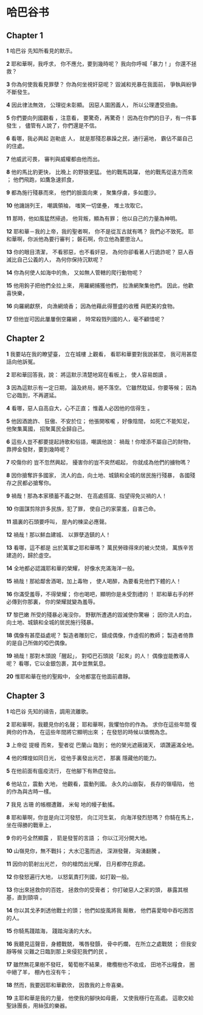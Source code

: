 # 哈巴谷书

## Chapter 1

**1** 哈巴谷 先知所看見的默示。

**2** 耶和華啊，我呼求， 你不應允，要到幾時呢？ 我向你呼喊「暴力！」 你還不拯救？

**3** 你為何使我看見罪孽？ 你為何坐視奸惡呢？ 毀滅和兇暴在我面前， 爭執與紛爭不斷發生。

**4** 因此律法無效， 公理從未彰顯。 因惡人圍困義人， 所以公理遭受扭曲。

**5** 你們要向列國觀看 ，注意看， 要驚奇，再驚奇！ 因為在你們的日子，有一件事發生 ， 儘管有人說了，你們還是不信。

**6** 看哪，我必興起 迦勒底 人， 就是那殘忍暴躁之民，通行遍地， 霸佔不屬自己的住處。

**7** 他威武可畏， 審判與威權都由他而出。

**8** 他的馬比豹更快， 比晚上 的野狼更猛。 他的戰馬跳躍， 他的戰馬從遠方而來 ； 他們飛跑，如鷹急速抓食，

**9** 都為施行殘暴而來， 他們的臉面向東 ， 聚集俘虜，多如塵沙。

**10** 他譏誚列王， 嘲諷領袖， 嗤笑一切堡壘， 堆土攻取它。

**11** 那時，他如風猛然掃過， 他背叛，顯為有罪； 他以自己的力量為神明。

**12** 耶和華－我的上帝，我的聖者啊， 你不是從亙古就有嗎？ 我們必不致死。 耶和華啊，你派他為要行審判； 磐石啊，你立他為要懲治人。

**13** 你的眼目清潔， 不看邪惡，也不看奸惡， 為何你卻看著人行詭詐呢？ 惡人吞滅比自己公義的人， 為何你保持沉默呢？

**14** 你為何使人如海中的魚， 又如無人管轄的爬行動物呢？

**15** 他用鉤子把他們全拉上來， 用羅網捕獲他們， 拉漁網聚集他們。 因此，他歡喜快樂，

**16** 向羅網獻祭， 向漁網燒香； 因為他藉此得豐盛的收穫 與肥美的食物。

**17** 但他豈可因此屢屢倒空羅網 ， 時常殺戮列國的人，毫不顧惜呢？

## Chapter 2

**1** 我要站在我的瞭望臺， 立在城樓 上觀看， 看耶和華要對我說甚麼， 我可用甚麼話向他訴冤。

**2** 耶和華回答我，說： 將這默示清楚地寫在看板上， 使人容易朗讀 。

**3** 因為這默示有一定日期， 論及終局，絕不落空。 它雖然耽延，你要等候； 因為它必臨到，不再遲延。

**4** 看哪，惡人自高自大，心不正直； 惟義人必因他的信得生 。

**5** 他因酒詭詐、 狂傲、不安於位； 他張開喉嚨 ，好像陰間， 如死亡不能知足， 他聚集萬國， 招聚萬民全歸自己。

**6** 這些人豈不都要提起詩歌和俗語，嘲諷他說： 禍哉！你增添不屬自己的財物， 靠押金發財，要到幾時呢？

**7** 咬傷你的 豈不忽然興起， 擾害你的豈不突然崛起， 你就成為他們的擄物嗎？

**8** 因你搶奪許多國家， 流人的血，向土地、城鎮和全城的居民施行殘暴， 各國殘存之民都必搶奪你。

**9** 禍哉！那為本家積蓄不義之財、 在高處搭窩、指望得免災禍的人！

**10** 你圖謀剪除許多民族，犯了罪， 使自己的家蒙羞，自害己命。

**11** 牆裏的石頭要呼叫， 屋內的棟梁必應聲。

**12** 禍哉！那以鮮血建城、 以罪孽造鎮的人！

**13** 看哪，這不都是 出於萬軍之耶和華嗎？ 萬民勞碌得來的被火焚燒， 萬族辛苦建造的，歸於虛空。

**14** 全地都必認識耶和華的榮耀， 好像水充滿海洋一般。

**15** 禍哉！那給鄰舍酒喝，加上毒物 ， 使人喝醉，為要看見他們下體的人！

**16** 你滿受羞辱，不得榮耀； 你也喝吧，顯明你是未受割禮的 ！ 耶和華右手的杯必傳到你那裏， 你的榮耀就變為羞辱。

**17** 黎巴嫩 所受的殘暴必淹沒你， 野獸所遭遇的毀滅使你驚嚇 ； 因你流人的血， 向土地、城鎮和全城的居民施行殘暴。

**18** 偶像有甚麼益處呢？ 製造者雕刻它， 鑄成偶像，作虛假的教師； 製造者倚靠的是自己所做的啞巴偶像。

**19** 禍哉！那對木頭說「醒起」， 對啞巴石頭說「起來」的人！ 偶像豈能教導人呢？ 看哪，它以金銀包裹，其中並無氣息。

**20** 惟耶和華在他的聖殿中， 全地都當在他面前肅靜。

## Chapter 3

**1** 哈巴谷 先知的禱告，調用流離歌。

**2** 耶和華啊，我聽見你的名聲； 耶和華啊，我懼怕你的作為。 求你在這些年間 復興你的作為， 在這些年間將它顯明出來 ； 在發怒的時候以憐憫為念。

**3** 上帝從 提幔 而來， 聖者從 巴蘭山 臨到； 他的榮光遮蔽諸天， 頌讚遍滿全地。

**4** 他的輝煌如同日光， 從他手裏發出光芒， 那裏 隱藏他的能力。

**5** 在他前面有瘟疫流行， 在他腳下有熱症發出。

**6** 他站立，震動 大地， 他觀看，震動列國。 永久的山崩裂， 長存的嶺塌陷， 他的作為與古時一樣。

**7** 我見 古珊 的帳棚遭難， 米甸 地的幔子動搖。

**8** 耶和華啊，你豈是向江河發怒， 向江河生氣， 向海洋發烈怒嗎？ 你騎在馬上， 坐在得勝的戰車上，

**9** 你的弓全然顯露 ， 箭是發誓的言語 ； 你以江河分開大地。

**10** 山嶺見你，無不戰抖； 大水氾濫而過， 深淵發聲， 洶湧翻騰 。

**11** 因你的箭射出光芒， 你的槍閃出光耀， 日月都停在原處。

**12** 你發怒遍行大地， 以怒氣責打列國，如打穀一般。

**13** 你出來拯救你的百姓， 拯救你的受膏者； 你打破惡人之家的頭， 暴露其根基，直到頸項 。

**14** 你以其戈矛刺透他戰士的頭； 他們如旋風將我 颳散， 他們喜愛暗中吞吃困苦的人。

**15** 你騎馬踐踏海， 踐踏洶湧的大水。

**16** 我聽見這聲音，身體戰兢， 嘴唇發顫， 骨中朽爛， 在所立之處戰兢 ； 但我安靜等候 災難之日臨到那上來侵犯我們的民 。

**17** 雖然無花果樹不發旺， 葡萄樹不結果， 橄欖樹也不收成， 田地不出糧食， 圈中絕了羊， 棚內也沒有牛；

**18** 然而，我要因耶和華歡欣， 因救我的上帝喜樂。

**19** 主耶和華是我的力量， 他使我的腳快如母鹿， 又使我穩行在高處。 這歌交給聖詠團長，用絲弦的樂器。


